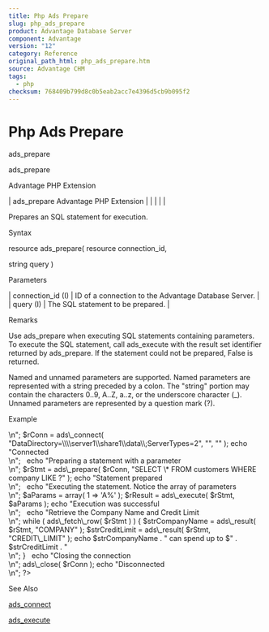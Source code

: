 ```yaml
---
title: Php Ads Prepare
slug: php_ads_prepare
product: Advantage Database Server
component: Advantage
version: "12"
category: Reference
original_path_html: php_ads_prepare.htm
source: Advantage CHM
tags:
  - php
checksum: 768409b799d8c0b5eab2acc7e4396d5cb9b095f2
---
```


# Php Ads Prepare

ads\_prepare

ads\_prepare

Advantage PHP Extension

| ads\_prepare  Advantage PHP Extension |  |  |  |  |

Prepares an SQL statement for execution.

Syntax

resource ads\_prepare( resource connection\_id,

string query )

Parameters

| connection\_id (I) | ID of a connection to the Advantage Database Server. |
| query (I) | The SQL statement to be prepared. |

Remarks

Use ads\_prepare when executing SQL statements containing parameters. To execute the SQL statement, call ads\_execute with the result set identifier returned by ads\_prepare. If the statement could not be prepared, False is returned.

Named and unnamed parameters are supported. Named parameters are represented with a string preceded by a colon. The "string" portion may contain the characters 0..9, A..Z, a..z, or the underscore character (\_). Unnamed parameters are represented by a question mark (?).

Example

<?

echo "Connecting to Server<br>\n";

$rConn = ads\_connect( "DataDirectory=\\\\server1\\share1\\data\\;ServerTypes=2", "", "" );

echo "Connected<br>\n";

 

echo "Preparing a statement with a parameter<br>\n";

$rStmt = ads\_prepare( $rConn, "SELECT \* FROM customers WHERE company LIKE ?" );

echo "Statement prepared<br>\n";

 

echo "Executing the statement. Notice the array of parameters<br>\n";

$aParams = array( 1 => 'A%' );

$rResult = ads\_execute( $rStmt, $aParams );

echo "Execution was successful<br>\n";

 

echo "Retrieve the Company Name and Credit Limit<br>\n";

while ( ads\_fetch\_row( $rStmt ) )

{

$strCompanyName = ads\_result( $rStmt, "COMPANY" );

$strCreditLimit = ads\_result( $rStmt, "CREDIT\_LIMIT" );

echo $strCompanyName . " can spend up to $" . $strCreditLimit . "<br>\n";

}

 

echo "Closing the connection<br>\n";

ads\_close( $rConn );

echo "Disconnected<br>\n";

?>

See Also

[ads\_connect](php_ads_connect.md)

[ads\_execute](php_ads_execute.md)
